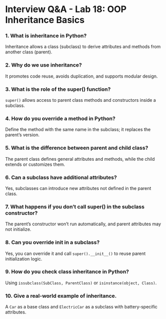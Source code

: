 # Interview Q&A - Lab 18: OOP Inheritance Basics

### 1. What is inheritance in Python?
Inheritance allows a class (subclass) to derive attributes and methods from another class (parent).

### 2. Why do we use inheritance?
It promotes code reuse, avoids duplication, and supports modular design.

### 3. What is the role of the super() function?
`super()` allows access to parent class methods and constructors inside a subclass.

### 4. How do you override a method in Python?
Define the method with the same name in the subclass; it replaces the parent’s version.

### 5. What is the difference between parent and child class?
The parent class defines general attributes and methods, while the child extends or customizes them.

### 6. Can a subclass have additional attributes?
Yes, subclasses can introduce new attributes not defined in the parent class.

### 7. What happens if you don’t call super() in the subclass constructor?
The parent’s constructor won’t run automatically, and parent attributes may not initialize.

### 8. Can you override __init__ in a subclass?
Yes, you can override it and call `super().__init__()` to reuse parent initialization logic.

### 9. How do you check class inheritance in Python?
Using `issubclass(SubClass, ParentClass)` or `isinstance(object, Class)`.

### 10. Give a real-world example of inheritance.
A `Car` as a base class and `ElectricCar` as a subclass with battery-specific attributes.

